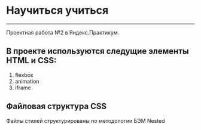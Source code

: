 # Научиться учиться

---

Проектная работа №2 в Яндекс.Практикум.

## В проекте используются следущие элементы HTML и CSS:

1. flexbox
2. animation
3. iframe

## Файловая структура CSS

Файлы стилей структурированы по методологии БЭМ Nested

